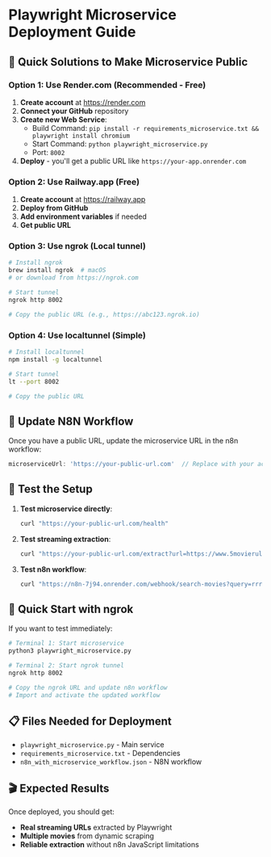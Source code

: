 # Playwright Microservice Deployment Guide

## 🚀 **Quick Solutions to Make Microservice Public**

### **Option 1: Use Render.com (Recommended - Free)**

1. **Create account** at https://render.com
2. **Connect your GitHub** repository
3. **Create new Web Service**:
   - Build Command: `pip install -r requirements_microservice.txt && playwright install chromium`
   - Start Command: `python playwright_microservice.py`
   - Port: `8002`
4. **Deploy** - you'll get a public URL like `https://your-app.onrender.com`

### **Option 2: Use Railway.app (Free)**

1. **Create account** at https://railway.app
2. **Deploy from GitHub**
3. **Add environment variables** if needed
4. **Get public URL**

### **Option 3: Use ngrok (Local tunnel)**

```bash
# Install ngrok
brew install ngrok  # macOS
# or download from https://ngrok.com

# Start tunnel
ngrok http 8002

# Copy the public URL (e.g., https://abc123.ngrok.io)
```

### **Option 4: Use localtunnel (Simple)**

```bash
# Install localtunnel
npm install -g localtunnel

# Start tunnel
lt --port 8002

# Copy the public URL
```

## 🔧 **Update N8N Workflow**

Once you have a public URL, update the microservice URL in the n8n workflow:

```javascript
microserviceUrl: 'https://your-public-url.com'  // Replace with your actual URL
```

## 🎯 **Test the Setup**

1. **Test microservice directly**:
   ```bash
   curl "https://your-public-url.com/health"
   ```

2. **Test streaming extraction**:
   ```bash
   curl "https://your-public-url.com/extract?url=https://www.5movierulz.chat/grrr-2024-malayalam/movie-watch-online-free-3209.html"
   ```

3. **Test n8n workflow**:
   ```bash
   curl "https://n8n-7j94.onrender.com/webhook/search-movies?query=rrr"
   ```

## 🚀 **Quick Start with ngrok**

If you want to test immediately:

```bash
# Terminal 1: Start microservice
python3 playwright_microservice.py

# Terminal 2: Start ngrok tunnel
ngrok http 8002

# Copy the ngrok URL and update n8n workflow
# Import and activate the updated workflow
```

## 📋 **Files Needed for Deployment**

- `playwright_microservice.py` - Main service
- `requirements_microservice.txt` - Dependencies
- `n8n_with_microservice_workflow.json` - N8N workflow

## 🎬 **Expected Results**

Once deployed, you should get:
- **Real streaming URLs** extracted by Playwright
- **Multiple movies** from dynamic scraping
- **Reliable extraction** without n8n JavaScript limitations